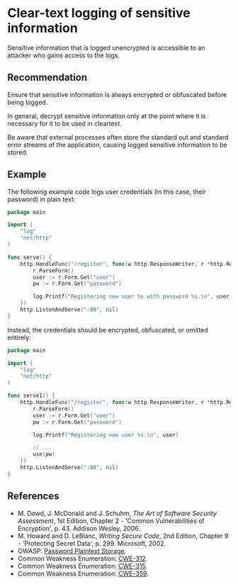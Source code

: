 # Clear-text logging of sensitive information
Sensitive information that is logged unencrypted is accessible to an attacker who gains access to the logs.


## Recommendation
Ensure that sensitive information is always encrypted or obfuscated before being logged.

In general, decrypt sensitive information only at the point where it is necessary for it to be used in cleartext.

Be aware that external processes often store the standard out and standard error streams of the application, causing logged sensitive information to be stored.


## Example
The following example code logs user credentials (in this case, their password) in plain text:


```go
package main

import (
	"log"
	"net/http"
)

func serve() {
	http.HandleFunc("/register", func(w http.ResponseWriter, r *http.Request) {
		r.ParseForm()
		user := r.Form.Get("user")
		pw := r.Form.Get("password")

		log.Printf("Registering new user %s with password %s.\n", user, pw)
	})
	http.ListenAndServe(":80", nil)
}

```
Instead, the credentials should be encrypted, obfuscated, or omitted entirely:


```go
package main

import (
	"log"
	"net/http"
)

func serve1() {
	http.HandleFunc("/register", func(w http.ResponseWriter, r *http.Request) {
		r.ParseForm()
		user := r.Form.Get("user")
		pw := r.Form.Get("password")

		log.Printf("Registering new user %s.\n", user)

		// ...
		use(pw)
	})
	http.ListenAndServe(":80", nil)
}

```

## References
* M. Dowd, J. McDonald and J. Schuhm, *The Art of Software Security Assessment*, 1st Edition, Chapter 2 - 'Common Vulnerabilities of Encryption', p. 43. Addison Wesley, 2006.
* M. Howard and D. LeBlanc, *Writing Secure Code*, 2nd Edition, Chapter 9 - 'Protecting Secret Data', p. 299. Microsoft, 2002.
* OWASP: [Password Plaintext Storage](https://www.owasp.org/index.php/Password_Plaintext_Storage).
* Common Weakness Enumeration: [CWE-312](https://cwe.mitre.org/data/definitions/312.html).
* Common Weakness Enumeration: [CWE-315](https://cwe.mitre.org/data/definitions/315.html).
* Common Weakness Enumeration: [CWE-359](https://cwe.mitre.org/data/definitions/359.html).
